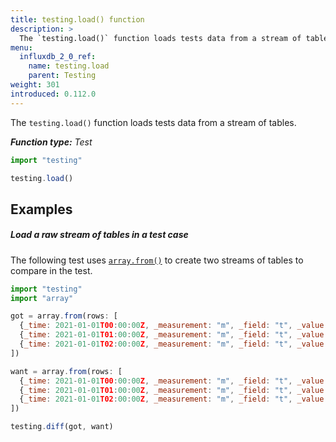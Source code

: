 ```yaml
---
title: testing.load() function
description: >
  The `testing.load()` function loads tests data from a stream of tables.
menu:
  influxdb_2_0_ref:
    name: testing.load
    parent: Testing
weight: 301
introduced: 0.112.0
---
```


The `testing.load()` function loads tests data from a stream of tables.

_**Function type:** Test_  

```js
import "testing"

testing.load()
```

## Examples

##### Load a raw stream of tables in a test case
The following test uses [`array.from()`](/influxdb/v2.0/reference/flux/stdlib/array/from/)
to create two streams of tables to compare in the test.

```js
import "testing"
import "array"

got = array.from(rows: [
  {_time: 2021-01-01T00:00:00Z, _measurement: "m", _field: "t", _value: 1.2},
  {_time: 2021-01-01T01:00:00Z, _measurement: "m", _field: "t", _value: 0.8},
  {_time: 2021-01-01T02:00:00Z, _measurement: "m", _field: "t", _value: 3.2}
])

want = array.from(rows: [
  {_time: 2021-01-01T00:00:00Z, _measurement: "m", _field: "t", _value: 1.2},
  {_time: 2021-01-01T01:00:00Z, _measurement: "m", _field: "t", _value: 0.8},
  {_time: 2021-01-01T02:00:00Z, _measurement: "m", _field: "t", _value: 3.1}
])

testing.diff(got, want)
```
